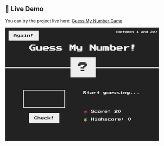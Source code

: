 ## 🔗 Live Demo

You can try the project live here: [Guess My Number Game](https://ziadsharara.github.io/Guess-My-Number/)

![UI Design](image.png)
